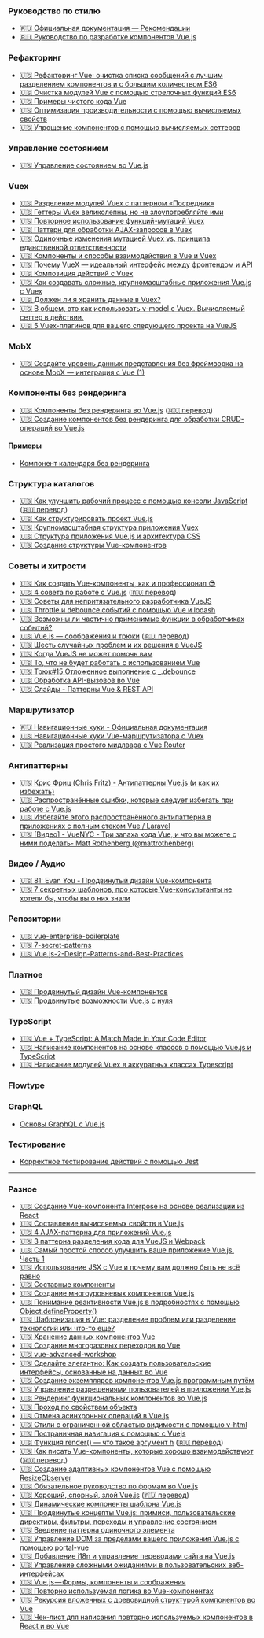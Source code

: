 ### Руководство по стилю

- [🇷🇺 Официальная документация — Рекомендации](https://ru.vuejs.org/v2/style-guide/)
- [🇷🇺 Руководство по разработке компонентов Vue.js](https://github.com/pablohpsilva/vuejs-component-style-guide/blob/master/README-RU.md)

### Рефакторинг

- [🇺🇸 Рефакторинг Vue: очистка списка сообщений с лучшим разделением компонентов и с большим количеством ES6](https://mattstauffer.com/blog/refactoring-vue-cleaning-up-a-list-of-posts-with-better-component-splitting-and-more-es6/)
- [🇺🇸 Очистка модулей Vue с помощью стрелочных функций ES6](https://gist.github.com/JacobBennett/7b32b4914311c0ac0f28a1fdc411b9a7)
- [🇺🇸 Примеры чистого кода Vue](https://webdesign.tutsplus.com/tutorials/examples-of-vues-clean-code--cms-29619)
- [🇺🇸 Оптимизация производительности с помощью вычисляемых свойств](https://codingexplained.com/coding/front-end/vue-js/optimizing-performance-computed-properties)
- [🇺🇸 Упрощение компонентов с помощью вычисляемых сеттеров](https://tahazsh.com/vuebyte-computed-setters)

### Управление состоянием

- [🇺🇸 Управление состоянием во Vue.js](https://medium.com/fullstackio/managing-state-in-vue-js-23a0352b1c87)

### Vuex

- [🇺🇸 Разделение модулей Vuex с паттерном «Посредник»](https://itnext.io/decouple-vuex-actions-with-the-mediator-pattern-58a8879de1b4)
- [🇺🇸 Геттеры Vuex великолепны, но не злоупотребляйте ими](https://codeburst.io/vuex-getters-are-great-but-dont-overuse-them-9c946689b414)
- [🇺🇸 Повторное использование функций-мутаций Vuex](https://itnext.io/reusable-vuex-mutation-functions-9b4920aa737b)
- [🇺🇸 Паттерн для обработки AJAX-запросов в Vuex](https://medium.com/@lachlanmiller_52885/a-pattern-to-handle-ajax-requests-in-vuex-2d69bc2f8984)
- [🇺🇸 Одиночные изменения мутацией Vuex vs. принципа единственной ответственности](https://forum.vuejs.org/t/vuex-mutations-single-changes-vs-single-responsibility/16396)
- [🇺🇸 Компоненты и способы взаимодействия в Vue и Vuex](https://dzone.com/articles/how-do-components-interact-in-vue-and-what-is-vuex)
- [🇺🇸 Почему VueX — идеальный интерфейс между фронтендом и API](https://codeburst.io/why-vuex-is-the-perfect-interface-between-frontend-and-api-271d92161709)
- [🇺🇸 Композиция действий с Vuex](https://codeburst.io/composing-actions-with-vuex-b63466264a37)
- [🇺🇸 Как создавать сложные, крупномасштабные приложения Vue.js с Vuex](https://code.tutsplus.com/tutorials/how-to-build-complex-large-scale-vuejs-applications-with-vuex--cms-30952)
- [🇺🇸 Должен ли я хранить данные в Vuex?](https://markus.oberlehner.net/blog/should-i-store-this-data-in-vuex/)
- [🇺🇸 В общем, это как использовать v-model с Vuex. Вычисляемый сеттер в действии.](https://itnext.io/anyway-this-is-how-to-use-v-model-with-vuex-computed-setter-in-action-320eb682c976)
- [🇺🇸 5 Vuex-плагинов для вашего следующего проекта на VueJS](https://medium.com/js-dojo/5-vuex-plugins-for-your-next-vuejs-project-df9902a70de2)

### MobX

- [🇺🇸 Создайте уровень данных представления без фреймворка на основе MobX — интеграция с Vue (1)](https://itnext.io/build-a-view-framework-free-data-layer-based-on-mobx-integration-with-vue-1-8b524b86c7b8)

### Компоненты без рендеринга

- [🇺🇸 Компоненты без рендеринга во Vue.js](https://adamwathan.me/renderless-components-in-vuejs/) ([🇷🇺 перевод](https://webformyself.com/renderless-components-rabota-s-komponentami-vo-vue-js/))
- [🇺🇸 Создание компонентов без рендеринга для обработки CRUD-операций во Vue.js](https://markus.oberlehner.net/blog/building-renderless-components-to-handle-crud-operations-in-vue/)

#### Примеры

- [Компонент календаря без рендеринга](https://codesandbox.io/s/v65lx0xvy5)

### Структура каталогов

- [🇺🇸 Как улучшить рабочий процесс с помощью консоли JavaScript](https://medium.freecodecamp.org/how-you-can-improve-your-workflow-using-the-javascript-console-bdd7823a9472) ([🇷🇺 перевод](https://habr.com/company/ruvds/blog/414375/))
- [🇺🇸 Как структурировать проект Vue.js](https://itnext.io/how-to-structure-a-vue-js-project-29e4ddc1aeeb)
- [🇺🇸 Крупномасштабная структура приложения Vuex](https://medium.com/3yourmind/large-scale-vuex-application-structures-651e44863e2f)
- [🇺🇸 Структура приложения Vue.js и архитектура CSS](https://markus.oberlehner.net/blog/vue-application-structure-and-css-architecture/)
- [🇺🇸 Создание структуры Vue-компонентов](https://vueschool.io/articles/vuejs-tutorials/structuring-vue-components/)

### Советы и хитрости

- [🇺🇸 Как создать Vue-компоненты, как и профессионал 😎](https://blog.bitsrc.io/how-to-build-vue-components-like-a-pro-fd89fd4d524d)
- [🇺🇸 4 совета по работе с Vue.js](https://itnext.io/four-tips-for-working-with-vue-js-b362d97de852) ([🇷🇺 перевод](https://habr.com/post/352540/))
- [🇺🇸 Советы для непритязательного разработчика VueJS](https://medium.com/@denny.headrick/tips-from-a-lowly-vuejs-developer-381b6956aece)
- [🇺🇸 Throttle и debounce событий с помощью Vue и lodash](https://alligator.io/vuejs/lodash-throttle-debounce/)
- [🇺🇸 Возможны ли частично применимые функции в обработчиках событий?](https://forum.vuejs.org/t/are-partially-applied-functions-in-event-handlers-possible/10187)
- [🇺🇸 Vue.js — соображения и трюки](https://blog.webf.zone/vue-js-considerations-and-tricks-fa7e0e4bb7bb) ([🇷🇺 перевод](https://medium.com/devschacht/vue-js-considerations-and-tricks-58ec768ac237
))
- [🇺🇸 Шесть случайных проблем и их решения в VueJS](https://medium.com/@stijlbreuk/six-random-issues-and-their-solutions-in-vuejs-b16d470a6462)
- [🇺🇸 Когда VueJS не может помочь вам](https://vuejsdevelopers.com/2017/05/01/vue-js-cant-help-head-body/)
- [🇺🇸 То, что не будет работать с использованием Vue](https://winnercrespo.com/things-that-wont-work-using-vue/)
- [🇺🇸 Трюк#15 Отложенное выполнение с _.debounce](https://medium.com/vuejs-tips/tip-15-delay-execution-with-debounce-6a93b759bb06)
- [🇺🇸 Обработка API-вызовов во Vue](https://medium.com/@imanhodjaev/handling-api-calls-in-vue-cf39747656ba)
- [🇺🇸 Слайды - Паттерны Vue & REST API](https://speakerdeck.com/imanhodjaev/vue-and-rest-api-patterns)

### Маршрутизатор

- [🇷🇺 Навигационные хуки - Официальная документация](https://router.vuejs.org/ru/guide/advanced/navigation-guards.html#%D0%B3n%D0%BE%D0%B1%D0%B0n%D1%8C%D0%BD%D1%8B%D0%B5-%D1%85%D1%83%D0%BA%D0%B8)
- [🇺🇸 Навигационные хуки Vue-маршрутизатора с Vuex](https://serversideup.net/vue-router-navigation-guards-vuex/)
- [🇺🇸 Реализация простого мидлвара с Vue Router](https://markus.oberlehner.net/blog/implementing-a-simple-middleware-with-vue-router/)

### Антипаттерны

- [🇺🇸 Крис Фриц (Chris Fritz) - Антипаттерны Vue.js (и как их избежать)](http://www.fullstackradio.com/87)
- [🇺🇸 Распространённые ошибки, которые следует избегать при работе с Vue.js](https://medium.freecodecamp.org/common-mistakes-to-avoid-while-working-with-vue-js-10e0b130925b)
- [🇺🇸 Избегайте этого распространённого антипаттерна в приложениях с полным стеком Vue / Laravel](https://vuejsdevelopers.com/2017/08/06/vue-js-laravel-full-stack-ajax/)
- [🇺🇸 [Видео] - VueNYC - Три запаха кода Vue, и что вы можете с ними поделать- Matt Rothenberg (@mattrothenberg)](https://www.youtube.com/watch?v=z5UWVOeIsUQ)

### Видео / Аудио

- [🇺🇸 81: Evan You - Продвинутый дизайн Vue-компонента](https://player.fm/series/series-1401837/81-evan-you-advanced-vue-component-design)
- [🇺🇸 7 секретных шаблонов, про которые Vue-консультанты не хотели бы, чтобы вы о них знали](https://www.youtube.com/watch?v=7YZ5DwlLSt8)

### Репозитории

- [🇺🇸 vue-enterprise-boilerplate](https://github.com/chrisvfritz/vue-enterprise-boilerplate)
- [🇺🇸 7-secret-patterns](https://github.com/chrisvfritz/7-secret-patterns)
- [🇺🇸 Vue.js-2-Design-Patterns-and-Best-Practices](https://github.com/PacktPublishing/Vue.js-2-Design-Patterns-and-Best-Practices)

### Платное

- [🇺🇸 Продвинутый дизайн Vue-компонентов](https://adamwathan.me/advanced-vue-component-design/)
- [🇺🇸 Продвинутые возможности Vue.js с нуля](https://frontendmasters.com/courses/advanced-vue/)

### TypeScript

- [🇺🇸 Vue + TypeScript: A Match Made in Your Code Editor](https://css-tricks.com/vue-typescript-a-match-made-in-your-code-editor/)
- [🇺🇸 Написание компонентов на основе классов с помощью Vue.js и TypeScript](https://alligator.io/vuejs/typescript-class-components/)
- [🇺🇸 Написание модулей Vuex в аккуратных классах Typescript](- )

### Flowtype

### GraphQL

- [Основы GraphQL с Vue.js](https://medium.com/@lachlanmiller_52885/graphql-basics-and-practical-examples-with-vue-6b649b9685e0)

### Тестирование

- [Корректное тестирование действий с помощью Jest](https://medium.com/js-dojo/testing-vuex-actions-correctly-with-jest-444c277be4fe)

---

### Разное

- [🇺🇸 Создание Vue-компонента Interpose на основе реализации из React](https://itnext.io/creating-an-interpose-vue-component-from-a-react-implementation-80d367a695c6)
- [🇺🇸 Составление вычисляемых свойств в Vue.js](https://medium.com/@kevin_peters/composing-computed-properties-in-vue-js-87b4507af079)
- [🇺🇸 4 AJAX-паттерна для приложений Vue.js](https://medium.com/js-dojo/4-ajax-patterns-for-vue-js-apps-add915fc9168)
- [🇺🇸 3 паттерна разделения кода для VueJS и Webpack](https://medium.com/js-dojo/3-code-splitting-patterns-for-vuejs-and-webpack-b8fff1ea0ba4)
- [🇺🇸 Самый простой способ улучшить ваше приложение Vue.js. Часть 1](https://codeburst.io/the-easiest-way-to-improve-your-vue-js-application-part-1-51f068652872)
- [🇺🇸 Использование JSX с Vue и почему вам должно быть не всё равно](https://scotch.io/tutorials/using-jsx-with-vue-and-why-you-should-care?utm_campaign=Revue%20newsletter&utm_medium=Newsletter&utm_source=Vue.js%20News)
- [🇺🇸 Составные компоненты](https://forum.vuejs.org/t/compound-components/30139)
- [🇺🇸 Создание многоуровневых компонентов Vue.js](https://zendev.com/2018/05/07/multi-root-vue-components.html)
- [🇺🇸 Понимание реактивности Vue.js в подробностях с помощью Object.defineProperty()](https://www.timo-ernst.net/blog/2017/07/26/understanding-vue-js-reactivity-depth-object-defineproperty/)
- [🇺🇸 Шаблонизация в Vue: разделение проблем или разделение технологий или что-то еще?](https://medium.com/@s.molinari/templating-separation-of-concerns-or-separation-of-technology-or-something-else-123a3d41f0b4)
- [🇺🇸 Хранение данных компонентов Vue](https://medium.com/@kelin2025/components-stash-f2e14603a874)
- [🇺🇸 Создание многоразовых переходов во Vue](https://vuejsdevelopers.com/2018/02/26/vue-js-reusable-transitions/)
- [🇺🇸 vue-advanced-workshop](https://github.com/d-levin/vue-advanced-workshop)
- [🇺🇸 Сделайте элегантно: Как создать пользовательские интерфейсы, основанные на данных во Vue](https://blog.rangle.io/how-to-create-data-driven-user-interfaces-in-vue/)
- [🇺🇸 Создание экземпляров компонентов Vue.js программным путём](https://css-tricks.com/creating-vue-js-component-instances-programmatically/)
- [🇺🇸 Управление разрешениями пользователей в приложении Vue.js](https://dzone.com/articles/managing-user-permissions-in-a-vuejs-app)
- [🇺🇸 Рендеринг функциональных компонентов во Vue.js](https://alligator.io/vuejs/render-functional-components/)
- [🇺🇸 Проход по свойствам объекта](https://codingexplained.com/coding/front-end/vue-js/looping-object-properties)
- [🇺🇸 Отмена асинхронных операций в Vue.js](https://codeburst.io/cancelling-async-operations-in-vue-js-3d0f3c2de598)
- [🇺🇸 Стили с ограниченной областью видимости с помощью v-html](https://medium.com/@brockreece/scoped-styles-with-v-html-c0f6d2dc5d8e)
- [🇺🇸 Постраничная навигация с помощью с Vuejs](https://medium.com/@obapelumi/pagination-with-vuejs-1f505ce8d15b)
- [🇺🇸 Функция render() — что такое аргумент h](https://css-tricks.com/what-does-the-h-stand-for-in-vues-render-method/) ([🇷🇺 перевод](https://medium.com/devschacht/функция-render-что-такое-аргумент-h-bfc357a82160))
- [🇺🇸 Как писать Vue-компоненты, которые хорошо взаимодействуют](https://vuejsdevelopers.com/2018/06/18/vue-components-play-nicely/) ([🇷🇺 перевод](https://medium.com/devschacht/vue-components-play-nicely-cea6e41afe92))
- [🇺🇸 Создание адаптивных компонентов Vue с помощью ResizeObserver](https://itnext.io/making-adaptive-vue-components-with-resizeobserver-123b5ebb20ae)
- [🇺🇸 Обязательное руководство по формам во Vue.js](https://blog.logrocket.com/an-imperative-guide-to-forms-in-vue-js-7536bfa374e0)
- [🇺🇸 Хороший, спорный, злой Vue.js](https://medium.com/@Pier/vue-js-the-good-the-meh-and-the-ugly-82800bbe6684) ([🇷🇺 перевод](https://proglib.io/p/from-react-to-vue/))
- [🇺🇸 Динамические компоненты шаблона Vue.js](https://markus.oberlehner.net/blog/dynamic-vue-layout-components/)
- [🇺🇸 Продвинутые концепты Vue.js: примиси, пользовательские директивы, фильтры, переходы и управление состоянием](https://blog.logrocket.com/advanced-vue-js-concepts-mixins-custom-directives-filters-transitions-and-state-management-ca6955905156)
- [🇺🇸 Введение паттерна одиночного элемента](https://medium.freecodecamp.org/introducing-the-single-element-pattern-dfbd2c295c5d)
- [🇺🇸 Управление DOM за пределами вашего приложения Vue.js с помощью portal-vue](https://alligator.io/vuejs/portal-vue/)
- [🇺🇸 Добавление i18n и управление переводами сайта на Vue.js](https://medium.com/hypefactors/add-i18n-and-manage-translations-of-a-vue-js-powered-website-73b4511ca69c)
- [🇺🇸 Управление сложными ожиданиями в пользовательских веб-интерфейсах](https://medium.com/@fkadev/managing-complex-waiting-experiences-on-web-uis-29534d2d92a8)
- [🇺🇸 Vue.js — Формы, компоненты и соображения](https://blog.webf.zone/vue-js-forms-components-and-considerations-d81b3ffe9efb)
- [🇺🇸 Повторно используемая логика во Vue-компонентах](https://vueschool.io/articles/vuejs-tutorials/reusing-logic-in-vue-components/)
- [🇺🇸 Рекурсия вложенных с древовидной структурой компонентов во Vue](https://itnext.io/recursion-for-nested-tree-structure-components-in-vue-1cb600005475)
- [🇺🇸 Чек-лист для написания повторно используемых компонентов в React и во Vue](https://hackernoon.com/checklist-for-writing-highly-reusable-components-in-react-and-vue-531f963864bd)
